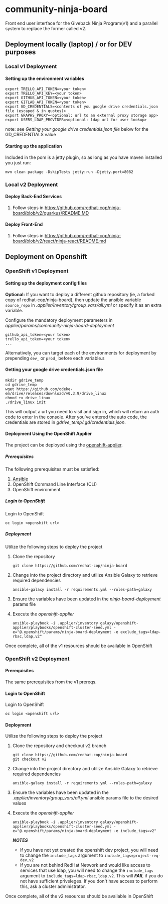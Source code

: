 # community-ninja-board

Front end user interface for the Giveback Ninja Program(v1) and a parallel system to replace the former called v2.

## Deployment locally (laptop) / or for DEV purposes

### Local v1 Deployment

#### Setting up the environment variables
```
export TRELLO_API_TOKEN=<your token>
export TRELLO_API_KEY=<your token>
export GITHUB_API_TOKEN=<your token>
export GITLAB_API_TOKEN=<your token>
export GD_CREDENTIALS=<contents of you google drive credentials.json file (escaped & in quotes)>
export GRAPHS_PROXY=<optional: url to an external proxy storage app>
export USERS_LDAP_PROVIDER=<optional: ldap url for user lookup>

```
note: see *Getting your google drive credentials.json file* below for the GD_CREDENTIALS value


#### Starting up the application

Included in the pom is a jetty plugin, so as long as you have maven installed you just run:

```
mvn clean package -DskipTests jetty:run -Djetty.port=8082
```
### Local v2 Deployment

#### Deploy Back-End Services

1. Follow steps in https://github.com/redhat-cop/ninja-board/blob/v2/quarkus/README.MD

#### Deploy Front-End

1. Follow steps in https://github.com/redhat-cop/ninja-board/blob/v2/react/ninja-react/README.md

## Deployment on Openshift

### OpenShift v1 Deployment

#### Setting up the deployment config files

**Optional:** If you want to deploy a different github repository (ie, a forked copy of redhat-cop/ninja-board), then update the ansible variable `source_repo` in *.applier/inventory/group_vars/all.yml* or specify it as an extra variable.

Configure the mandatory deployment parameters in *applier/params/community-ninja-board-deployment*
```
github_api_token=<your token>
trello_api_token=<your token>
...
```

Alternatively, you can target each of the environments for deployment by prepending `dev_` or `prod_` before each variable.s


#### Getting your google drive credentials.json file
```
mkdir gdrive_temp
cd gdrive_temp
wget https://github.com/odeke-em/drive/releases/download/v0.3.9/drive_linux
chmod +x drive_linux
./drive_linux init

```
This will output a url you need to visit and sign in, which will return an auth code to enter in the console.
After you've entered the auto code, the credentials are stored in *gdrive_temp/.gd/credentials.json*.


#### Deployment Using the OpenShift Applier

The project can be deployed using the [openshift-applier](https://github.com/redhat-cop/openshift-applier).

##### Prerequisites

The following prerequisites must be satisfied:

1. [Ansible](https://www.ansible.com/)
2. OpenShift Command Line Interface (CLI)
3. OpenShift environment

##### Login to OpenShift

Login to OpenShift

```
oc login <openshift url>
```

##### Deployment

Utilize the following steps to deploy the project

1. Clone the repository

    ```
    git clone https://github.com/redhat-cop/ninja-board
    ```

2. Change into the project directory and utilize Ansible Galaxy to retrieve required dependencies

    ```
    ansible-galaxy install -r requirements.yml --roles-path=galaxy
    ```

3. Ensure the variables have been updated in the _ninja-board-deployment_ params file

4. Execute the _openshift-applier_

    ```
    ansible-playbook -i .applier/inventory galaxy/openshift-applier/playbooks/openshift-cluster-seed.yml -e="@.openshift/params/ninja-board-deployment -e exclude_tags=ldap-rbac,ldap,v2"
    ```

Once complete, all of the v1 resources should be available in OpenShift

### OpenShift v2 Deployment

#### Prerequisites

The same prerequisites from the v1 prereqs.

#### Login to OpenShift

Login to OpenShift

```
oc login <openshift url>
```

#### Deployment

Utilize the following steps to deploy the project

1. Clone the repository and checkout v2 branch

    ```
    git clone https://github.com/redhat-cop/ninja-board
    git checkout v2
    ```

2. Change into the project directory and utilize Ansible Galaxy to retrieve required dependencies

    ```
    ansible-galaxy install -r requirements.yml --roles-path=galaxy
    ```

3. Ensure the variables have been updated in the _.applier/inventory/group_vars/all.yml_ ansible params file to the desired values

4. Execute the _openshift-applier_

    ```
    ansible-playbook -i .applier/inventory galaxy/openshift-applier/playbooks/openshift-cluster-seed.yml -e="@.openshift/params/ninja-board-deployment -e include_tags=v2"
    ```

    ***NOTES***
    * If you have not yet created the openshift dev project, you will need to change the `include_tags` argument to `include_tags=project-req-dev,v2`
    * If you are not behind RedHat Network and would like access to services that use ldap, you will need to change the `include_tags` argument to `include_tags=ldap-rbac,ldap,v2`. This will ***FAIL*** if you do not have sufficient priveleges. If you don't have access to perform this, ask a cluster administrator.

Once complete, all of the v2 resources should be available in OpenShift
